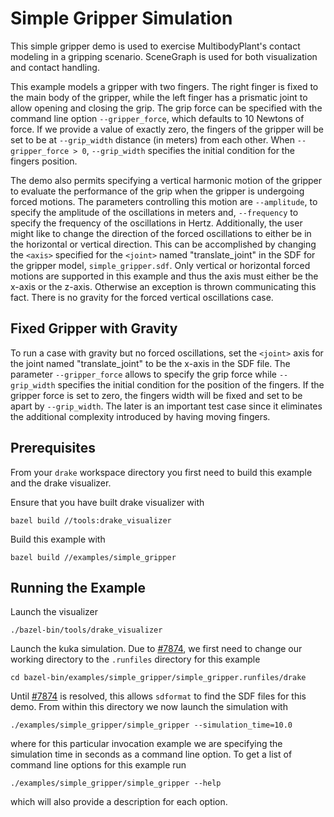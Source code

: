Simple Gripper Simulation
=========================

This simple gripper demo is used to exercise MultibodyPlant's contact modeling
in a gripping scenario. SceneGraph is used for both visualization and contact
handling.

This example models a gripper with two fingers. The right finger is fixed to the
main body of the gripper, while the left finger has a prismatic joint to allow
opening and closing the grip. The grip force can be specified with the command
line option `--gripper_force`, which defaults to 10 Newtons of force. If we
provide a value of exactly zero, the fingers of the gripper will be set to be at
`--grip_width` distance (in meters) from each other. When `--gripper_force > 0`,
`--grip_width` specifies the initial condition for the fingers position.

The demo also permits specifying a vertical harmonic motion of the gripper to
evaluate the performance of the grip when the gripper is undergoing forced
motions. The parameters controlling this motion are `--amplitude`, to specify
the amplitude of the oscillations in meters and, `--frequency` to specify the
frequency of the oscillations in Hertz. Additionally, the user might like to
change the direction of the forced oscillations to either be in the horizontal
or vertical direction. This can be accomplished by changing the `<axis>`
specified for the `<joint>` named "translate_joint" in the SDF for the gripper
model, `simple_gripper.sdf`. Only vertical or horizontal forced motions are
supported in this example and thus the axis must either be the x-axis or the
z-axis. Otherwise an exception is thrown communicating this fact. There is no
gravity for the forced vertical oscillations case.

Fixed Gripper with Gravity
--------------------------
To run a case with gravity but no forced oscillations, set the `<joint>` axis
for the joint named "translate_joint" to be the x-axis in the SDF file.
The parameter `--gripper_force` allows to specify the grip force while
`--grip_width` specifies the initial condition for the position of the fingers.
If the gripper force is set to zero, the fingers width will be fixed and set to
be apart by `--grip_width`. The later is an important test case since it
eliminates the additional complexity introduced by having moving fingers.

Prerequisites
-------------

From your `drake` workspace directory you first need to build this example and
the drake visualizer.

Ensure that you have built drake visualizer with
```
bazel build //tools:drake_visualizer
```

Build this example with
```
bazel build //examples/simple_gripper
```

Running the Example
-------------------

Launch the visualizer
```
./bazel-bin/tools/drake_visualizer
```

Launch the kuka simulation. Due to
[#7874](https://github.com/RobotLocomotion/drake/issues/7874), we first need to
change our working directory to the `.runfiles` directory for this example
```
cd bazel-bin/examples/simple_gripper/simple_gripper.runfiles/drake
```
Until [#7874](https://github.com/RobotLocomotion/drake/issues/7874) is resolved,
this allows `sdformat` to find the SDF files for this demo.
From within this directory we now launch the simulation with
```
./examples/simple_gripper/simple_gripper --simulation_time=10.0
```
where for this particular invocation example we are specifying the simulation
time in seconds as a command line option. To get a list of command line options
for this example run
```
./examples/simple_gripper/simple_gripper --help
```
which will also provide a description for each option.
